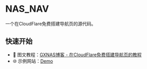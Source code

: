 # NAS_NAV

一个在CloudFlare免费搭建导航页的源代码。

## 快速开始

- 🎯 图文教程：[GXNAS博客 - 在CloudFlare免费搭建导航页的教程](https://wp.gxnas.com/15947.html)
- 🌐 示例网站：[Demo](https://nav.gxnas.eu.org/)

